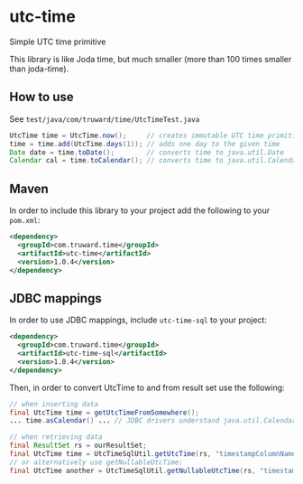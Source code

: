utc-time
========

Simple UTC time primitive

This library is like Joda time, but much smaller (more than 100 times smaller than joda-time).

## How to use

See ``test/java/com/truward/time/UtcTimeTest.java``

```java
UtcTime time = UtcTime.now();     // creates immutable UTC time primitive initialized with System.currentTimeMills()
time = time.add(UtcTime.days(1)); // adds one day to the given time
Date date = time.toDate();        // converts time to java.util.Date
Calendar cal = time.toCalendar(); // converts time to java.util.Calendar - UTC time
```

## Maven

In order to include this library to your project add the following to your ``pom.xml``:

```xml
<dependency>
  <groupId>com.truward.time</groupId>
  <artifactId>utc-time</artifactId>
  <version>1.0.4</version>
</dependency>
```

## JDBC mappings

In order to use JDBC mappings, include ``utc-time-sql`` to your project:

```xml
<dependency>
  <groupId>com.truward.time</groupId>
  <artifactId>utc-time-sql</artifactId>
  <version>1.0.4</version>
</dependency>
```

Then, in order to convert UtcTime to and from result set use the following:

```java
// when inserting data
final UtcTime time = getUtcTimeFromSomewhere();
... time.asCalendar() ... // JDBC drivers understand java.util.Calendar instances

// when retrieving data
final ResultSet rs = ourResultSet;
final UtcTime time = UtcTimeSqlUtil.getUtcTime(rs, "timestampColumnName");
// or alternatively use getNullableUtcTime:
final UtcTime another = UtcTimeSqlUtil.getNullableUtcTime(rs, "timestampColumnName", UtcTime.days(1));
```
